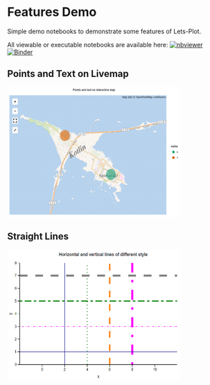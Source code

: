 ﻿# Features Demo

Simple demo notebooks to demonstrate some features of Lets-Plot.

All viewable or executable notebooks are available here:
[![nbviewer](https://raw.githubusercontent.com/jupyter/design/master/logos/Badges/nbviewer_badge.svg)](https://nbviewer.jupyter.org/github/HIL-HK/lets-plot-examples/blob/master/features/)
[![Binder](https://mybinder.org/badge_logo.svg)](https://mybinder.org/v2/gh/HIL-HK/lets-plot-examples/master?filepath=features)

## Points and Text on Livemap

<a href="point_and_text_on_livemap.ipynb" target="_blank"> 
  <img src="preview/point_and_text_on_livemap.png" alt="Points and Text on Interactive Map" width="400" height="300">
</a>

## Straight Lines

<a href="straight_lines.ipynb" target="_blank"> 
  <img src="preview/straight_lines.png" alt="Horizontal and Vertical Lines of Different Style" width="400" height="300">
</a>